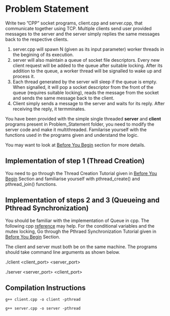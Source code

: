
# Problem Statement

Write two ”CPP” socket programs, client.cpp and server.cpp, that communicate together using TCP. Multiple clients send user provided messages to the server and the server simply replies the same messages back to the respective clients.
1. server.cpp will spawn N (given as its input parameter) worker threads in the begining of its execution.
2. server will also maintain a queue of socket file descriptors. Every new client request will be added to the queue after suitable locking. After its addition to the queue, a worker thread will be signalled to wake up and process it.
3. Each thread generated by the server will sleep if the queue is empty. When signalled, it will pop a socket descriptor from the front of the queue (requires suitable locking), reads the message from the socket and sends the same message back to the client.
4. Client simply sends a message to the server and waits for its reply. After receiving the reply, it termminates. 

You have been provided with the simple single threaded **server** and **client** programs present in Problem_Statement folder, you need to modify the server code and make it multithreaded. Familarise yourself with the functions used in the programs given and understand the logic.

You may want to look at [Before You Begin](Before_You_Begin/README.md) section for more details.


## Implementation of step 1 (Thread Creation)

You need to go through the Thread Creation Tutorial given in [Before You Begin](../Before_You_Begin/README.md) Section and familiarise yourself with pthread_create() and pthread_join() functions.


## Implementation of steps 2 and 3 (Queueing and Pthread Synchronization)

You should be familiar with the implementation of Queue in cpp. The following cpp [reference](https://www.cplusplus.com/reference/queue/queue/) may help. For the conditional variables and the mutex locking, Go through the Pthraed Synchronization Tutorial given in [Before You Begin](../Before_You_Begin/README.md) Section.


The client and server must both be on the same machine. The programs should take command line arguments as shown below.

./client <client_port> <server_port> <N>

./server <server_port> <client_port>



## Compilation Instructions

```g++ client.cpp -o client -pthread```

```g++ server.cpp -o server -pthread```

